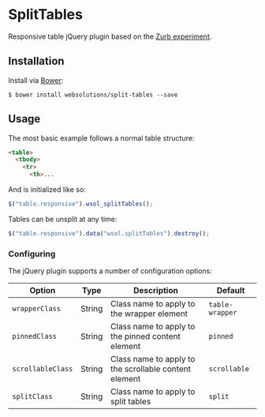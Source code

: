 # SplitTables

Responsive table jQuery plugin based on the [Zurb experiment](http://zurb.com/playground/responsive-tables).

## Installation

Install via [Bower](http://bower.io):
```
$ bower install websolutions/split-tables --save
```

## Usage

The most basic example follows a normal table structure:
``` html
<table>
  <tbody>
    <tr>
      <th>...
```

And is initialized like so:
``` javascript
$("table.responsive").wsol_splitTables();
```

Tables can be unsplit at any time:
``` javascript
$("table.responsive").data("wsol.splitTables").destroy();
```

### Configuring

The jQuery plugin supports a number of configuration options:

Option                      | Type     | Description                                                      | Default
----------------------------|----------|------------------------------------------------------------------|--------
`wrapperClass`              | String   | Class name to apply to the wrapper element                       | `table-wrapper`
`pinnedClass`               | String   | Class name to apply to the pinned content element                | `pinned`
`scrollableClass`           | String   | Class name to apply to the scrollable content element            | `scrollable`
`splitClass`                | String   | Class name to apply to split tables                              | `split`
